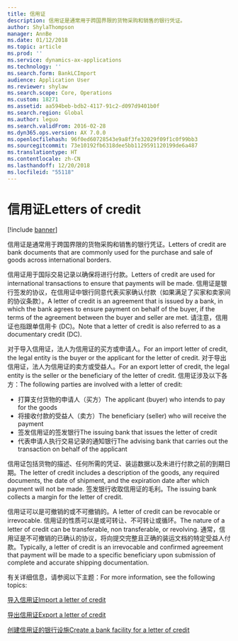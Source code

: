 ```yaml
---
title: 信用证
description: 信用证是通常用于跨国界限的货物采购和销售的银行凭证。
author: ShylaThompson
manager: AnnBe
ms.date: 01/12/2018
ms.topic: article
ms.prod: ''
ms.service: dynamics-ax-applications
ms.technology: ''
ms.search.form: BankLCImport
audience: Application User
ms.reviewer: shylaw
ms.search.scope: Core, Operations
ms.custom: 18271
ms.assetid: aa594beb-bdb2-4117-91c2-d097d9401b0f
ms.search.region: Global
ms.author: leguo
ms.search.validFrom: 2016-02-28
ms.dyn365.ops.version: AX 7.0.0
ms.openlocfilehash: 96f0ed60728543e9a8f3fe32029f09f1c0f99bb3
ms.sourcegitcommit: 73e10192fb6318dee5bb1129591120199de6a487
ms.translationtype: HT
ms.contentlocale: zh-CN
ms.lasthandoff: 12/20/2018
ms.locfileid: "55118"
---
```

# <a name="letters-of-credit"></a><span data-ttu-id="67799-103">信用证</span><span class="sxs-lookup"><span data-stu-id="67799-103">Letters of credit</span></span>

[!include [banner](../includes/banner.md)]

<span data-ttu-id="67799-104">信用证是通常用于跨国界限的货物采购和销售的银行凭证。</span><span class="sxs-lookup"><span data-stu-id="67799-104">Letters of credit are bank documents that are commonly used for the purchase and sale of goods across international borders.</span></span> 

<span data-ttu-id="67799-105">信用证用于国际交易记录以确保将进行付款。</span><span class="sxs-lookup"><span data-stu-id="67799-105">Letters of credit are used for international transactions to ensure that payments will be made.</span></span> <span data-ttu-id="67799-106">信用证是银行签发的协议，在信用证中银行同意代表买家确认付款（如果满足了买家和卖家间的协议条款）。</span><span class="sxs-lookup"><span data-stu-id="67799-106">A letter of credit is an agreement that is issued by a bank, in which the bank agrees to ensure payment on behalf of the buyer, if the terms of the agreement between the buyer and seller are met.</span></span> <span data-ttu-id="67799-107">请注意，信用证也指跟单信用卡 (DC)。</span><span class="sxs-lookup"><span data-stu-id="67799-107">Note that a letter of credit is also referred to as a documentary credit (DC).</span></span> 

<span data-ttu-id="67799-108">对于导入信用证，法人为信用证的买方或申请人。</span><span class="sxs-lookup"><span data-stu-id="67799-108">For an import letter of credit, the legal entity is the buyer or the applicant for the letter of credit.</span></span> <span data-ttu-id="67799-109">对于导出信用证，法人为信用证的卖方或受益人。</span><span class="sxs-lookup"><span data-stu-id="67799-109">For an export letter of credit, the legal entity is the seller or the beneficiary of the letter of credit.</span></span> <span data-ttu-id="67799-110">信用证涉及以下各方：</span><span class="sxs-lookup"><span data-stu-id="67799-110">The following parties are involved with a letter of credit:</span></span> 

 - <span data-ttu-id="67799-111">打算支付货物的申请人（买方）</span><span class="sxs-lookup"><span data-stu-id="67799-111">The applicant (buyer) who intends to pay for the goods</span></span> 
 - <span data-ttu-id="67799-112">将接收付款的受益人（卖方）</span><span class="sxs-lookup"><span data-stu-id="67799-112">The beneficiary (seller) who will receive the payment</span></span>
 - <span data-ttu-id="67799-113">签发信用证的签发银行</span><span class="sxs-lookup"><span data-stu-id="67799-113">The issuing bank that issues the letter of credit</span></span>
 - <span data-ttu-id="67799-114">代表申请人执行交易记录的通知银行</span><span class="sxs-lookup"><span data-stu-id="67799-114">The advising bank that carries out the transaction on behalf of the applicant</span></span>

<span data-ttu-id="67799-115">信用证包括货物的描述、任何所需的凭证、装运数据以及未进行付款之前的到期日期。</span><span class="sxs-lookup"><span data-stu-id="67799-115">The letter of credit includes a description of the goods, any required documents, the date of shipment, and the expiration date after which payment will not be made.</span></span> <span data-ttu-id="67799-116">签发银行收取信用证的毛利。</span><span class="sxs-lookup"><span data-stu-id="67799-116">The issuing bank collects a margin for the letter of credit.</span></span> 

<span data-ttu-id="67799-117">信用证可以是可撤销的或不可撤销的。</span><span class="sxs-lookup"><span data-stu-id="67799-117">A letter of credit can be revocable or irrevocable.</span></span> <span data-ttu-id="67799-118">信用证的性质可以是或可转让、不可转让或循环。</span><span class="sxs-lookup"><span data-stu-id="67799-118">The nature of a letter of credit can be transferable, non transferable, or revolving.</span></span> <span data-ttu-id="67799-119">通常，信用证是不可撤销的已确认的协议，将向提交完整且正确的装运文档的特定受益人付款。</span><span class="sxs-lookup"><span data-stu-id="67799-119">Typically, a letter of credit is an irrevocable and confirmed agreement that payment will be made to a specific beneficiary upon submission of complete and accurate shipping documentation.</span></span>

<span data-ttu-id="67799-120">有关详细信息，请参阅以下主题：</span><span class="sxs-lookup"><span data-stu-id="67799-120">For more information, see the following topics:</span></span>

[<span data-ttu-id="67799-121">导入信用证</span><span class="sxs-lookup"><span data-stu-id="67799-121">Import a letter of credit</span></span>](tasks/import-letter-credit.md)

[<span data-ttu-id="67799-122">导出信用证</span><span class="sxs-lookup"><span data-stu-id="67799-122">Export a letter of credit</span></span>](tasks/export-letter-credit.md)

[<span data-ttu-id="67799-123">创建信用证的银行设施</span><span class="sxs-lookup"><span data-stu-id="67799-123">Create a bank facility for a letter of credit</span></span>](tasks/create-bank-facility-agreement-letter-credit.md)


